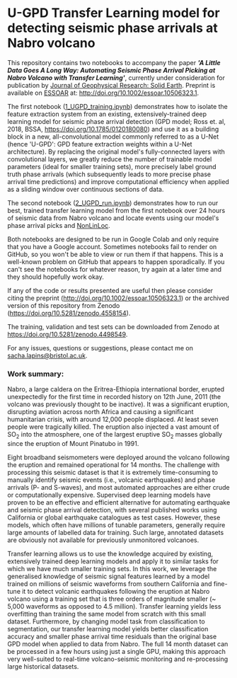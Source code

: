 # U-GPD Transfer Learning model for detecting seismic phase arrivals at Nabro volcano

This repository contains two notebooks to accompany the paper **_'A Little Data Goes A Long Way: Automating Seismic Phase Arrival Picking at Nabro Volcano with Transfer Learning'_**, currently under consideration for publication by [Journal of Geophysical Research: Solid Earth](https://agupubs.onlinelibrary.wiley.com/journal/21699356). Preprint is available on [ESSOAR](https://www.essoar.org/) at: http://doi.org/10.1002/essoar.10506323.1.

The first notebook ([1_UGPD_training.ipynb](https://github.com/sachalapins/U-GPD/blob/main/1_UGPD_training.ipynb)) demonstrates how to isolate the feature extraction system from an existing, extensively-trained deep learning model for seismic phase arrival detection (GPD model; Ross et. al, 2018, BSSA, https://doi.org/10.1785/0120180080) and use it as a building block in a new, all-convolutional model commonly referred to as a U-Net (hence 'U-GPD': GPD feature extraction weights within a U-Net architecture). By replacing the original model's fully-connected layers with convolutional layers, we greatly reduce the number of trainable model parameters (ideal for smaller training sets), more precisely label ground truth phase arrivals (which subsequently leads to more precise phase arrival time predictions) and improve computational efficiency when applied as a sliding window over continuous sections of data.

The second notebook ([2_UGPD_run.ipynb](https://github.com/sachalapins/U-GPD/blob/main/2_UGPD_run.ipynb)) demonstrates how to run our best, trained transfer learning model from the first notebook over 24 hours of seismic data from Nabro volcano and locate events using our model's phase arrival picks and [NonLinLoc](http://alomax.free.fr/nlloc/).

Both notebooks are designed to be run in Google Colab and only require that you have a Google account. Sometimes notebooks fail to render on GitHub, so you won't be able to view or run them if that happens. This is a well-known problem on GitHub that appears to happen sporadically. If you can't see the notebooks for whatever reason, try again at a later time and they should hopefully work okay.

If any of the code or results presented are useful then please consider citing the preprint (http://doi.org/10.1002/essoar.10506323.1) or the archived version of this repository from Zenodo (https://doi.org/10.5281/zenodo.4558154).

The training, validation and test sets can be downloaded from Zenodo at https://doi.org/10.5281/zenodo.4498549.

For any issues, questions or suggestions, please contact me on [sacha.lapins@bristol.ac.uk](mailto:sacha.lapins@bristol.ac.uk).


### Work summary:

Nabro, a large caldera on the Eritrea-Ethiopia international border, erupted unexpectedly for the first time in recorded history on 12th June, 2011 (the volcano was previously thought to be inactive). It was a significant eruption, disrupting aviation across north Africa and causing a significant humanitarian crisis, with around 12,000 people displaced. At least seven people were tragically killed. The eruption also injected a vast amount of SO<sub>2</sub> into the atmosphere, one of the largest eruptive SO<sub>2</sub> masses globally since the eruption of Mount Pinatubo in 1991.

Eight broadband seismometers were deployed around the volcano following the eruption and remained operational for 14 months. The challenge with processing this seismic dataset is that it is extremely time-consuming to manually identify seismic events (i.e., volcanic earthquakes) and phase arrivals (P- and S-waves), and most automated approaches are either crude or computationally expensive. Supervised deep learning models have proven to be an effective and efficient alternative for automating earthquake and seismic phase arrival detection, with several published works using California or global earthquake catalogues as test cases. However, these models, which often have millions of tunable parameters, generally require large amounts of labelled data for training. Such large, annotated datasets are obviously not available for previously unmonitored volcanoes.

Transfer learning allows us to use the knowledge acquired by existing, extensively trained deep learning models and apply it to similar tasks for which we have much smaller training sets. In this work, we leverage the generalised knowledge of seismic signal features learned by a model trained on millions of seismic waveforms from southern California and fine-tune it to detect volcanic earthquakes following the eruption at Nabro volcano using a training set that is three orders of magnitude smaller (~ 5,000 waveforms as opposed to 4.5 million). Transfer learning yields less overfitting than training the same model from scratch with this small dataset. Furthermore, by changing model task from classification to segmentation, our transfer learning model yields better classification accuracy and smaller phase arrival time residuals than the original base GPD model when applied to data from Nabro. The full 14 month dataset can be processed in a few hours using just a single GPU, making this approach very well-suited to real-time volcano-seismic monitoring and re-processing large historical datasets.
